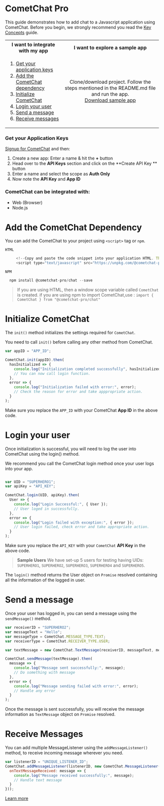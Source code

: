 <div style="width:100%">
	<div style="width:50%; display:inline-block">
		<h1> CometChat Pro</h1> 		
	</div>	
</div>
This guide demonstrates how to add chat to a Javascript application using CometChat. Before you begin, we strongly recommend you read the <a href="https://prodocs.cometchat.com/docs/concepts" target="_blank">Key Concepts</a> guide.
<table>
  <tr>
    <th><strong>I want to integrate with my app</strong></th>
    <th><strong>I want to explore a sample app</strong></th>
  </tr>
  <tr>
    <td>
      <ol>
        <li><a href="#Get-your-application-keys">Get your application keys</a></li>
        <li><a href="#add-the-cometchat-dependency">Add the CometChat dependency</a></li>
        <li><a href="#initialize-cometchat">Initialize CometChat</a></li>
        <li><a href="#login-your-user">Login your user</a></li>
        <li><a href="#send-a-message">Send a message</a></li>
        <li> <a href="#receive-messages">Receive messages</a></li>
      </ol>
    </td>
    <td style="text-align:center;"  rowspan="6">Clone/download project. Follow the steps mentioned in the README.md file and run the app.<br><a class="button btn btn-primary" href="https://github.com/cometchat-pro/javascript-reactjs-chat-app/archive/master.zip">Download sample app</a></td>
  </tr>  
</table>




### Get your Application Keys

<a href="https://app.cometchat.com" target="_blank">Signup for CometChat</a> and then:

1. Create a new app: Enter a name & hit the **+** button
2. Head over to the **API Keys** section and click on the **Create API Key ** button
3. Enter a name and select the scope as **Auth Only**
4. Now note the **API Key** and **App ID**

### CometChat can be integrated with:
  * Web (Browser)
  * Node.js


# Add the CometChat Dependency

You can add the CometChat to your project using  `<script>` tag or `npm`.

`HTML`
```Javascript
     <!--Copy and paste the code snippet into your application HTML. The code snippet should look like this:-->
     <script type="text/javascript" src="https://unpkg.com/@cometchat-pro/chat/CometChat.js"></script>     
```

`NPM`
```Javascript
  npm install @cometchat-pro/chat --save
```

>If you are using HTML, then a window scope variable called `CometChat` is created.
>if you are using npm to import CometChat,use : 
>`import { CometChat } from "@cometchat-pro/chat"`

# Initialize CometChat
The `init()` method initializes the settings required for `CometChat`.

You need to call `init()` before calling any other method from CometChat.

```Javascript
var appID = "APP_ID";

CometChat.init(appID).then(
  hasInitialized => {
    console.log("Initialization completed successfully", hasInitialized);
    // You can now call login function.
  },
  error => {
    console.log("Initialization failed with error:", error);
    // Check the reason for error and take apppropriate action.
  }
);
```
Make sure you replace the `APP_ID` with your CometChat **App ID** in the above code.

# Login your user
Once initialization is successful, you will need to log the user into CometChat using the login() method.

We recommend you call the CometChat login method once your user logs into your app.
```Javascript

var UID = "SUPERHERO1";
var apiKey = "API_KEY";

CometChat.login(UID, apiKey).then(
  User => {
    console.log("Login Successful:", { User });
    // User loged in successfully.
  },
  error => {
    console.log("Login failed with exception:", { error });
    // User login failed, check error and take appropriate action.
  }
);
```
Make sure you replace the `API_KEY` with your `CometChat` **API Key** in the above code.

>**Sample Users**
>We have set-up 5 users for testing having UIDs: `SUPERHERO1`, `SUPERHERO2`, `SUPERHERO3`, `SUPERHERO4` and `SUPERHERO5`.

The `login()` method returns the User object on `Promise` resolved containing all the information of the logged in user.

# Send a message
Once your user has logged in, you can send a message using the `sendMessage()` method.
```Javascript
var receiverID = "SUPERHERO2";
var messageText = "Hello";
var messageType = CometChat.MESSAGE_TYPE.TEXT;
var receiverType = CometChat.RECEIVER_TYPE.USER;

var textMessage = new CometChat.TextMessage(receiverID, messageText, messageType, receiverType);

CometChat.sendMessage(textMessage).then(
  message => {
    console.log("Message sent successfully:", message);
    // Do something with message
  },
  error => {
    console.log("Message sending failed with error:", error);
    // Handle any error
  }
);
```
Once the message is sent successfully, you will receive the message information as `TextMessage` object on `Promise` resolved.

# Receive Messages
You can add multiple MessageListener using the `addMessageListener()` method, to receive incoming message wherever you need.

```Javascript 
var listenerID = "UNIQUE_LISTENER_ID";
CometChat.addMessageListener(listenerID, new CometChat.MessageListener({
  onTextMessageReceived: message => {
    console.log("Message received successfully:", message);
    // Handle text message
  }
}));
```
 <a href="https://docs.pro.cometchat.com/docs/">Learn more</a>

